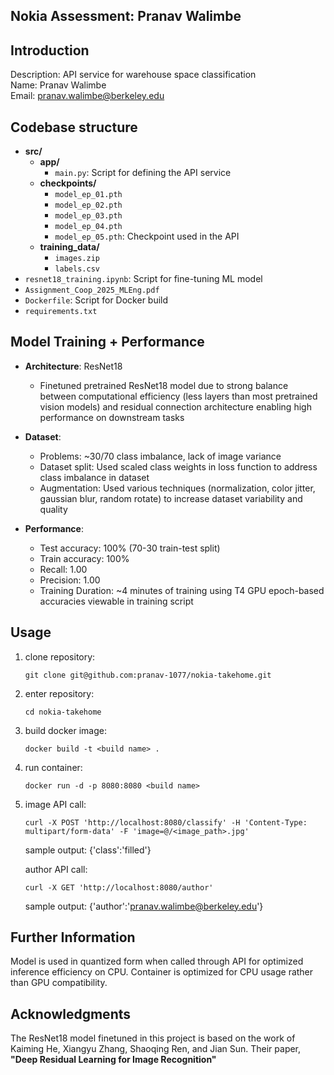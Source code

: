 ## Nokia Assessment: Pranav Walimbe

## Introduction
Description: API service for warehouse space classification <br>
Name: Pranav Walimbe <br>
Email: pranav.walimbe@berkeley.edu 

## Codebase structure 
- **src/**
  - **app/**
    - `main.py`: Script for defining the API service
  - **checkpoints/**
    - `model_ep_01.pth`
    - `model_ep_02.pth`
    - `model_ep_03.pth`
    - `model_ep_04.pth`
    - `model_ep_05.pth`: Checkpoint used in the API
  - **training_data/**
    - `images.zip`
    - `labels.csv`
- `resnet18_training.ipynb`: Script for fine-tuning ML model
- `Assignment_Coop_2025_MLEng.pdf`
- `Dockerfile`: Script for Docker build
- `requirements.txt`

## Model Training + Performance 
- **Architecture**: ResNet18
  - Finetuned pretrained ResNet18 model due to strong balance between computational efficiency (less layers than most pretrained vision models) and residual connection architecture enabling high performance on downstream tasks
  
- **Dataset**:
  - Problems: ~30/70 class imbalance, lack of image variance
  - Dataset split: Used scaled class weights in loss function to address class imbalance in dataset
  - Augmentation: Used various techniques (normalization, color jitter, gaussian blur, random rotate) to increase dataset variability and quality 
  
- **Performance**:
  - Test accuracy: 100% (70-30 train-test split) 
  - Train accuracy: 100%
  - Recall: 1.00
  - Precision: 1.00
  - Training Duration: ~4 minutes of training using T4 GPU
  epoch-based accuracies viewable in training script 

## Usage

1. clone repository:
   
   `git clone git@github.com:pranav-1077/nokia-takehome.git`

2. enter repository:
   
   `cd nokia-takehome`

3. build docker image:
   
   `docker build -t <build name> .`

4. run container:
   
   `docker run -d -p 8080:8080 <build name>`

5. image API call:
   
   `curl -X POST 'http://localhost:8080/classify' -H 'Content-Type: multipart/form-data' -F 'image=@/<image_path>.jpg'`

   sample output: {'class':'filled'}
   
   author API call: 
   
   `curl -X GET 'http://localhost:8080/author'`

   sample output: {'author':'pranav.walimbe@berkeley.edu'}

## Further Information

Model is used in quantized form when called through API for optimized inference efficiency on CPU. Container is optimized for CPU usage rather than GPU compatibility. 

## Acknowledgments

The ResNet18 model finetuned in this project is based on the work of Kaiming He, Xiangyu Zhang, Shaoqing Ren, and Jian Sun. Their paper, **"Deep Residual Learning for Image Recognition"**

 

   



